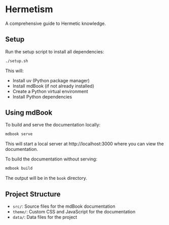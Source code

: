 # Hermetism

A comprehensive guide to Hermetic knowledge.

## Setup

Run the setup script to install all dependencies:

```bash
./setup.sh
```

This will:
- Install uv (Python package manager)
- Install mdBook (if not already installed)
- Create a Python virtual environment
- Install Python dependencies

## Using mdBook

To build and serve the documentation locally:

```bash
mdbook serve
```

This will start a local server at http://localhost:3000 where you can view the documentation.

To build the documentation without serving:

```bash
mdbook build
```

The output will be in the `book` directory.

## Project Structure

- `src/`: Source files for the mdBook documentation
- `theme/`: Custom CSS and JavaScript for the documentation
- `data/`: Data files for the project